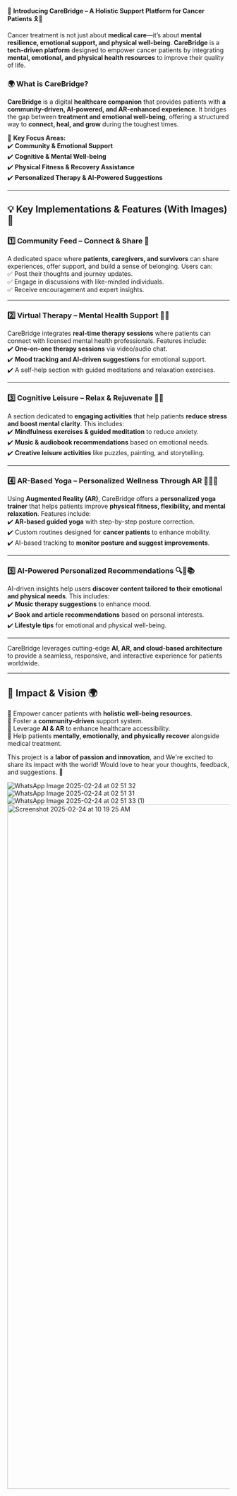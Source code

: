 🌟 **Introducing CareBridge – A Holistic Support Platform for Cancer Patients** 🎗️💙  

Cancer treatment is not just about **medical care**—it’s about **mental resilience, emotional support, and physical well-being**. **CareBridge** is a **tech-driven platform** designed to empower cancer patients by integrating **mental, emotional, and physical health resources** to improve their quality of life.  

### **🌍 What is CareBridge?**  
**CareBridge** is a digital **healthcare companion** that provides patients with **a community-driven, AI-powered, and AR-enhanced experience**. It bridges the gap between **treatment and emotional well-being**, offering a structured way to **connect, heal, and grow** during the toughest times.  

📌 **Key Focus Areas:**  
✔️ **Community & Emotional Support**  
✔️ **Cognitive & Mental Well-being**  
✔️ **Physical Fitness & Recovery Assistance**  
✔️ **Personalized Therapy & AI-Powered Suggestions**  

---  

## **💡 Key Implementations & Features (With Images) 📸**  

### **1️⃣ Community Feed – Connect & Share 🤝**  
A dedicated space where **patients, caregivers, and survivors** can share experiences, offer support, and build a sense of belonging. Users can:  
✅ Post their thoughts and journey updates.  
✅ Engage in discussions with like-minded individuals.  
✅ Receive encouragement and expert insights.  

---  

### **2️⃣ Virtual Therapy – Mental Health Support 🧘‍♂️**  
CareBridge integrates **real-time therapy sessions** where patients can connect with licensed mental health professionals. Features include:  
✔️ **One-on-one therapy sessions** via video/audio chat.  
✔️ **Mood tracking and AI-driven suggestions** for emotional support.  
✔️ A self-help section with guided meditations and relaxation exercises.  

---  

### **3️⃣ Cognitive Leisure – Relax & Rejuvenate 🎨🎶**  
A section dedicated to **engaging activities** that help patients **reduce stress and boost mental clarity**. This includes:  
✔️ **Mindfulness exercises & guided meditation** to reduce anxiety.  
✔️ **Music & audiobook recommendations** based on emotional needs.  
✔️ **Creative leisure activities** like puzzles, painting, and storytelling.  

---  

### **4️⃣ AR-Based Yoga – Personalized Wellness Through AR 🧘‍♀️📱**  
Using **Augmented Reality (AR)**, CareBridge offers a **personalized yoga trainer** that helps patients improve **physical fitness, flexibility, and mental relaxation**. Features include:  
✔️ **AR-based guided yoga** with step-by-step posture correction.  
✔️ Custom routines designed for **cancer patients** to enhance mobility.  
✔️ AI-based tracking to **monitor posture and suggest improvements**.  


---  

### **5️⃣ AI-Powered Personalized Recommendations 🔍🎵📚**  
AI-driven insights help users **discover content tailored to their emotional and physical needs**. This includes:  
✔️ **Music therapy suggestions** to enhance mood.  
✔️ **Book and article recommendations** based on personal interests.  
✔️ **Lifestyle tips** for emotional and physical well-being.  


---  


CareBridge leverages cutting-edge **AI, AR, and cloud-based architecture** to provide a seamless, responsive, and interactive experience for patients worldwide.  

---  

## **🎯 Impact & Vision 🌍**  
🔹 Empower cancer patients with **holistic well-being resources**.  
🔹 Foster a **community-driven** support system.  
🔹 Leverage **AI & AR** to enhance healthcare accessibility.  
🔹 Help patients **mentally, emotionally, and physically recover** alongside medical treatment.  

This project is a **labor of passion and innovation**, and We're excited to share its impact with the world! Would love to hear your thoughts, feedback, and suggestions. 🚀  

![WhatsApp Image 2025-02-24 at 02 51 32](https://github.com/user-attachments/assets/f6353a35-29f7-4e4e-a652-3bf00712b5a4)
![WhatsApp Image 2025-02-24 at 02 51 31](https://github.com/user-attachments/assets/17df9009-7d82-404b-9740-f2cd0567dd99)
![WhatsApp Image 2025-02-24 at 02 51 33 (1)](https://github.com/user-attachments/assets/2ccef5c8-6d34-454c-ba95-41b6bea87690)
<img width="1552" alt="Screenshot 2025-02-24 at 10 19 25 AM" src="https://github.com/user-attachments/assets/51f7a9b4-d001-4086-90c5-fda3437ed488" />



